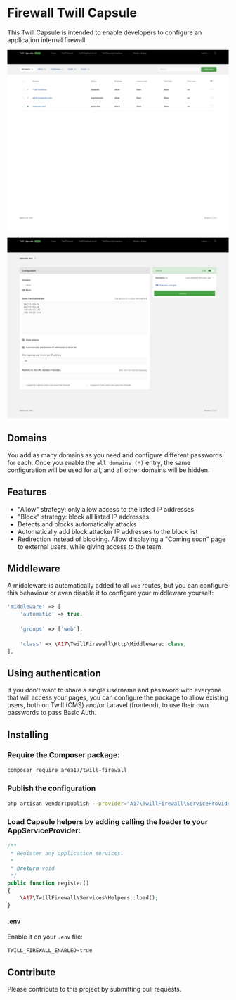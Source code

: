 # Firewall Twill Capsule

This Twill Capsule is intended to enable developers to configure an application internal firewall. 

![screenshot 1](docs/screenshot01.png)

![screenshot 2](docs/screenshot02.png)

## Domains

You add as many domains as you need and configure different passwords for each. Once you enable the `all domains (*)` entry, the same configuration will be used for all, and all other domains will be hidden.

## Features

- "Allow" strategy: only allow access to the listed IP addresses 
- "Block" strategy: block all listed IP addresses
- Detects and blocks automatically attacks
- Automatically add block attacker IP addresses to the block list
- Redirection instead of blocking. Allow displaying a "Coming soon" page to external users, while giving access to the team. 

## Middleware

A middleware is automatically added to all `web` routes, but you can configure this behaviour or even disable it to configure your middleware yourself:  

``` php
'middleware' => [
    'automatic' => true,

    'groups' => ['web'],

    'class' => \A17\TwillFirewall\Http\Middleware::class,
],
```

## Using authentication

If you don't want to share a single username and password with everyone that will access your pages, you can configure the package to allow existing users, both on Twill (CMS) and/or Laravel (frontend), to use their own passwords to pass Basic Auth.

## Installing

### Require the Composer package:

``` bash
composer require area17/twill-firewall
```

### Publish the configuration

``` bash
php artisan vendor:publish --provider="A17\TwillFirewall\ServiceProvider"
```

### Load Capsule helpers by adding calling the loader to your AppServiceProvider:

``` php
/**
 * Register any application services.
 *
 * @return void
 */
public function register()
{
    \A17\TwillFirewall\Services\Helpers::load();
}
```

#### .env 

Enable it on your `.env` file: 

```dotenv
TWILL_FIREWALL_ENABLED=true
```

## Contribute

Please contribute to this project by submitting pull requests.
